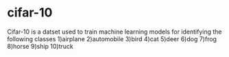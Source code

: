 # cifar-10
Cifar-10 is a datset used to train machine learning models for identifying the following classes
1)airplane
2)automobile
3)bird
4)cat
5)deer
6)dog
7)frog
8)horse
9)ship
10)truck

